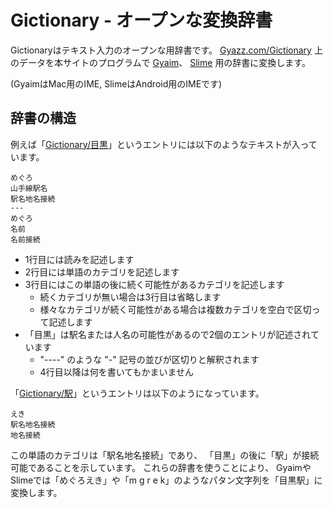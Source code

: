 # Gictionary - オープンな変換辞書
Gictionaryはテキスト入力のオープンな用辞書です。
<a href="http://Gyazz.com/Gictionary">Gyazz.com/Gictionary</a>
上のデータを本サイトのプログラムで
<a href="http://GitHub.com/Gyaim">Gyaim</a>、
<a href="http://GitHub.com/Slime">Slime</a>
用の辞書に変換します。

(GyaimはMac用のIME, SlimeはAndroid用のIMEです)

## 辞書の構造

例えば「<a href="http://Gyazz.com/Gictionary/目黒">Gictionary/目黒</a>」というエントリには以下のようなテキストが入っています。

    めぐろ
    山手線駅名
    駅名地名接続
    ---
    めぐろ
    名前
    名前接続

- 1行目には読みを記述します
- 2行目には単語のカテゴリを記述します
- 3行目にはこの単語の後に続く可能性があるカテゴリを記述します
  - 続くカテゴリが無い場合は3行目は省略します
  - 様々なカテゴリが続く可能性がある場合は複数カテゴリを空白で区切って記述します
- 「目黒」は駅名または人名の可能性があるので2個のエントリが記述されています
  - "----" のような "-" 記号の並びが区切りと解釈されます
  - 4行目以降は何を書いてもかまいません

「<a href="http://Gyazz.com/Gictionary/駅">Gictionary/駅</a>」というエントリは以下のようになっています。
  
    えき
    駅名地名接続
    地名接続

この単語のカテゴリは「駅名地名接続」であり、
「目黒」の後に「駅」が接続可能であることを示しています。
これらの辞書を使うことにより、
GyaimやSlimeでは「めぐろえき」や「m g r e k」のようなパタン文字列を「目黒駅」に変換します。



